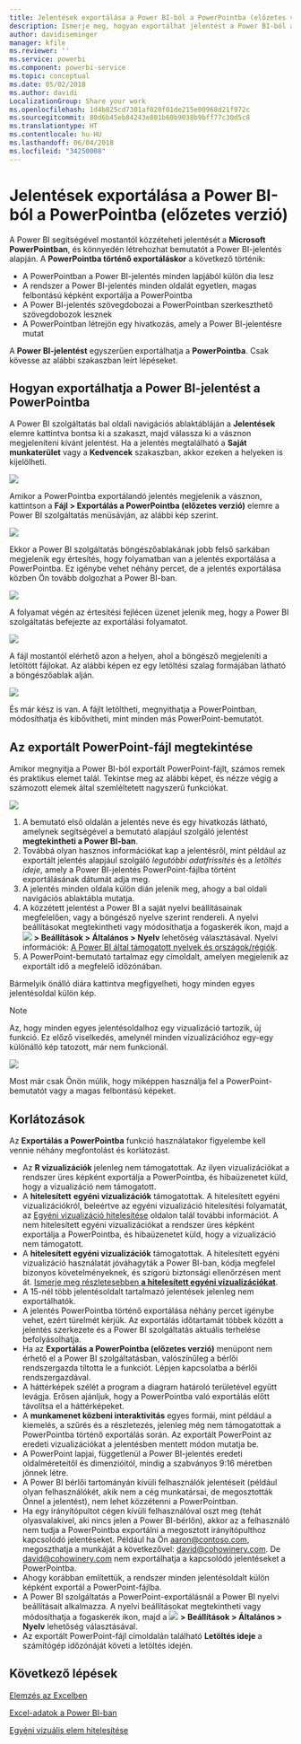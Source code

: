 ```yaml
---
title: Jelentések exportálása a Power BI-ból a PowerPointba (előzetes verzió)
description: Ismerje meg, hogyan exportálhat jelentést a Power BI-ból a PowerPointba.
author: davidiseminger
manager: kfile
ms.reviewer: ''
ms.service: powerbi
ms.component: powerbi-service
ms.topic: conceptual
ms.date: 05/02/2018
ms.author: davidi
LocalizationGroup: Share your work
ms.openlocfilehash: 1d4b825cd7301af020f01de215e00968d21f972c
ms.sourcegitcommit: 80d6b45eb84243e801b60b9038b9bff77c30d5c8
ms.translationtype: HT
ms.contentlocale: hu-HU
ms.lasthandoff: 06/04/2018
ms.locfileid: "34250008"
---
```

# <a name="export-reports-from-power-bi-to-powerpoint-preview"></a>Jelentések exportálása a Power BI-ból a PowerPointba (előzetes verzió)
A Power BI segítségével mostantól közzéteheti jelentését a **Microsoft PowerPointban**, és könnyedén létrehozhat bemutatót a Power BI-jelentés alapján. A **PowerPointba történő exportáláskor** a következő történik:

* A PowerPointban a Power BI-jelentés minden lapjából külön dia lesz
* A rendszer a Power BI-jelentés minden oldalát egyetlen, magas felbontású képként exportálja a PowerPointba
* A Power BI-jelentés szövegdobozai a PowerPointban szerkeszthető szövegdobozok lesznek
* A PowerPointban létrejön egy hivatkozás, amely a Power BI-jelentésre mutat

A **Power BI-jelentést** egyszerűen exportálhatja a **PowerPointba**. Csak kövesse az alábbi szakaszban leírt lépéseket.

## <a name="how-to-export-your-power-bi-report-to-powerpoint"></a>Hogyan exportálhatja a Power BI-jelentést a PowerPointba
A Power BI szolgáltatás bal oldali navigációs ablaktábláján a **Jelentések** elemre kattintva bontsa ki a szakaszt, majd válassza ki a vásznon megjeleníteni kívánt jelentést. Ha a jelentés megtalálható a **Saját munkaterület** vagy a **Kedvencek** szakaszban, akkor ezeken a helyeken is kijelölheti.

![](media/service-publish-to-powerpoint/powerbi_to_powerpoint_0.png)

Amikor a PowerPointba exportálandó jelentés megjelenik a vásznon, kattintson a **Fájl > Exportálás a PowerPointba (előzetes verzió)** elemre a Power BI szolgáltatás menüsávján, az alábbi kép szerint.

![](media/service-publish-to-powerpoint/powerbi_to_powerpoint_1.png)

Ekkor a Power BI szolgáltatás böngészőablakának jobb felső sarkában megjelenik egy értesítés, hogy folyamatban van a jelentés exportálása a PowerPointba. Ez igénybe vehet néhány percet, de a jelentés exportálása közben Ön tovább dolgozhat a Power BI-ban.

![](media/service-publish-to-powerpoint/powerbi_to_powerpoint_2.png)

A folyamat végén az értesítési fejlécen üzenet jelenik meg, hogy a Power BI szolgáltatás befejezte az exportálási folyamatot.

![](media/service-publish-to-powerpoint/powerbi_to_powerpoint_3.png)

A fájl mostantól elérhető azon a helyen, ahol a böngésző megjeleníti a letöltött fájlokat. Az alábbi képen ez egy letöltési szalag formájában látható a böngészőablak alján.

![](media/service-publish-to-powerpoint/powerbi_to_powerpoint_4.png)

És már kész is van. A fájlt letöltheti, megnyithatja a PowerPointban, módosíthatja és kibővítheti, mint minden más PowerPoint-bemutatót.

## <a name="checking-out-your-exported-powerpoint-file"></a>Az exportált PowerPoint-fájl megtekintése
Amikor megnyitja a Power BI-ból exportált PowerPoint-fájlt, számos remek és praktikus elemet talál. Tekintse meg az alábbi képet, és nézze végig a számozott elemek által szemléltetett nagyszerű funkciókat.

![](media/service-publish-to-powerpoint/powerbi_to_powerpoint_5.png)

1. A bemutató első oldalán a jelentés neve és egy hivatkozás látható, amelynek segítségével a bemutató alapjául szolgáló jelentést **megtekintheti a Power BI-ban**.
2. Továbbá olyan hasznos információkat kap a jelentésről, mint például az exportált jelentés alapjául szolgáló *legutóbbi adatfrissítés* és a *letöltés ideje*, amely a Power BI-jelentés PowerPoint-fájlba történt exportálásának dátumát adja meg.
3. A jelentés minden oldala külön dián jelenik meg, ahogy a bal oldali navigációs ablaktábla mutatja.
4. A közzétett jelentést a Power BI a saját nyelvi beállításainak megfelelően, vagy a böngésző nyelve szerint rendereli. A nyelvi beállításokat megtekintheti vagy módosíthatja a fogaskerék ikon, majd a ![](media/service-report-subscribe/power-bi-settings-icon.png) **> Beállítások > Általános > Nyelv** lehetőség választásával. Nyelvi információk: [A Power BI által támogatott nyelvek és országok/régiók](supported-languages-countries-regions.md).
5. A PowerPoint-bemutató tartalmaz egy címoldalt, amelyen megjelenik az exportált idő a megfelelő időzónában.

Bármelyik önálló diára kattintva megfigyelheti, hogy minden egyes jelentésoldal külön kép.

>[!NOTE]
> Az, hogy minden egyes jelentésoldalhoz egy vizualizáció tartozik, új funkció. Ez előző viselkedés, amelynél minden vizualizációhoz egy-egy különálló kép tatozott, már nem funkcionál. 
 

![](media/service-publish-to-powerpoint/powerbi_to_powerpoint_6.png)

Most már csak Önön múlik, hogy miképpen használja fel a PowerPoint-bemutatót vagy a magas felbontású képeket.

## <a name="limitations"></a>Korlátozások
Az **Exportálás a PowerPointba** funkció használatakor figyelembe kell vennie néhány megfontolást és korlátozást.

* Az **R vizualizációk** jelenleg nem támogatottak. Az ilyen vizualizációkat a rendszer üres képként exportálja a PowerPointba, és hibaüzenetet küld, hogy a vizualizáció nem támogatott.
* A **hitelesített** **egyéni vizualizációk** támogatottak. A hitelesített egyéni vizualizációkról, beleértve az egyéni vizualizáció hitelesítési folyamatát, az [Egyéni vizualizáció hitelesítése](power-bi-custom-visuals-certified.md) oldalon talál további információt. A nem hitelesített egyéni vizualizációkat a rendszer üres képként exportálja a PowerPointba, és hibaüzenetet küld, hogy a vizualizáció nem támogatott.
* A **hitelesített egyéni vizualizációk** támogatottak. A hitelesített egyéni vizualizáció használatát jóváhagyták a Power BI-ban, kódja megfelel bizonyos követelményeknek, és szigorú biztonsági ellenőrzésen ment át. [Ismerje meg részletesebben **a hitelesített egyéni vizualizációkat**](power-bi-custom-visuals-certified.md).
* A 15-nél több jelentésoldalt tartalmazó jelentések jelenleg nem exportálhatók.
* A jelentés PowerPointba történő exportálása néhány percet igénybe vehet, ezért türelmét kérjük. Az exportálás időtartamát többek között a jelentés szerkezete és a Power BI szolgáltatás aktuális terhelése befolyásolhatja.
* Ha az **Exportálás a PowerPointba (előzetes verzió)** menüpont nem érhető el a Power BI szolgáltatásban, valószínűleg a bérlői rendszergazda tiltotta le a funkciót. Lépjen kapcsolatba a bérlői rendszergazdával.
* A háttérképek szélét a program a diagram határoló területével együtt levágja. Erősen ajánljuk, hogy a PowerPointba való exportálás előtt távolítsa el a háttérképeket.
* A **munkamenet közbeni interaktivitás** egyes formái, mint például a kiemelés, a szűrés és a részletezés, jelenleg még nem támogatottak a PowerPointba történő exportálás során. Az exportált PowerPoint az eredeti vizualizációkat a jelentésben mentett módon mutatja be.
* A PowerPoint lapjai, függetlenül a Power BI-jelentés eredeti oldalméreteitől és dimenzióitól, mindig a szabványos 9:16 méretben jönnek létre.
* A Power BI bérlői tartományán kívüli felhasználók jelentéseit (például olyan felhasználókét, akik nem a cég munkatársai, de megosztották Önnel a jelentést), nem lehet közzétenni a PowerPointban.
* Ha egy irányítópultot cégen kívüli felhasználóval oszt meg (tehát olyasvalakivel, aki nincs jelen a Power BI-bérlőn), akkor az a felhasználó nem tudja a PowerPointba exportálni a megosztott irányítópulthoz kapcsolódó jelentéseket. Például ha Ön aaron@contoso.com, megoszthatja a munkáját a következővel: david@cohowinery.com. De david@cohowinery.com nem exportálhatja a kapcsolódó jelentéseket a PowerPointba.
* Ahogy korábban említettük, a rendszer minden jelentésoldalt külön képként exportál a PowerPoint-fájlba.
* A Power BI szolgáltatás a PowerPoint-exportálásnál a Power BI nyelvi beállításait alkalmazza. A nyelvi beállításokat megtekintheti vagy módosíthatja a fogaskerék ikon, majd a ![](media/service-report-subscribe/power-bi-settings-icon.png) **> Beállítások > Általános > Nyelv** lehetőség választásával.
* Az exportált PowerPoint-fájl címoldalán található **Letöltés ideje** a számítógép időzónáját követi a letöltés idején.

## <a name="next-steps"></a>Következő lépések
[Elemzés az Excelben](service-analyze-in-excel.md)

[Excel-adatok a Power BI-ban](service-excel-workbook-files.md)

[Egyéni vizuális elem hitelesítése](power-bi-custom-visuals-certified.md)

